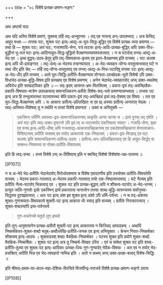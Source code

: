 +++
title = "०८ विशेषे प्रत्यक्ष-प्रमाण-भङ्गः"

+++

अथ अष्टमो वादः

अथ यदि अस्ति विशेषे प्रमाणं, युक्तस् तर्हि तद्-अभ्युपगमः । तद् एव नास्त्य् अन्-उपलम्भात् । अत्र केचिद् आहुर् मध्वाः — तन्तवः पटः, शुक्लः पटः इत्य्-आद्य्-अ-युत-सिद्ध-बुद्धिर् एव विशेषे प्रत्यक्ष-रूपा प्रमाणम् — तथा हि — शुक्लः पटः; अयं घटः, गजाश्वादि-सेना, पत्रं ताटकः इत्य्-आदि-प्रत्यक्ष-बुद्धिर् अपि उक्त-विध-बुद्धीनां भू-तलं घटः इत्य्-आदिनायुत-सिद्ध-बुद्धितो वैलक्षण्यस्यावश्यकत्वात् । न च पटादेस् तन्त्व्-आद्य्-अ-भेद एव । इत्थं बुद्धय्-उदय-हेतुर् इति तद्-विषयकत्व-कृतम् एव इतर-वैलक्षण्यम् इति वाच्यम् । घटः कलश इत्य् अपि धी-प्रसङ्गात् । तद्-धेत्व्-अ-भेदस्य तत्रानपायात् । अ-भेद-व्यवहार-योग्य-वस्तुत्वाभावात् घटे न तथा धीर् इति चेत् — तर्हि तद्-योग्य-वस्तुत्वाद् एव तन्त्व्-आद्य्-अ-भिन्न-पटादिषु तन्तवः पटः इत्य्-आद्य्-अ-भेद-धीर् इति वाच्यम् । अतो युत-सिद्धि-प्रतीति-वैलक्षण्याय योग्यता-ऽवच्छेदक-भूतो विशेषो ऽपि उक्त-विधाभेद-प्रत्यक्ष-बुद्धि-विषय इति प्रत्यक्षम् एव विशेषं प्रमाणम् । अनेन भेदाभेद-व्यवहारयोर् अप्य् उक्त-स्थलेष्व् अविरोध इति साम्प्रदायिकाः इति ॥ — तद्-इदम् अत्यन्त-भ्रम-विलसितम् । प्रकार-द्वयं तद्-अवच्छिन्नैक-प्रकारि-विषयता-मात्रेण उपपन्नायास् समानाधिकरण-प्रतीतेः विशेष-सद्-भावे प्रामाण्यासम्भवात् । तन्तवः पट इत्य् अत्र हि तन्तुत्वावस्था पटत्वावस्था चेति प्रकार-द्वयं तद्-अवच्छिन्नं द्रव्यं तद्-ऐक्यम् एव विषयः । तत एव युत-सिद्ध-वैलक्षण्यम् अपि । यः आकारः प्रतीत्य्-उल्लिखितः स एव ह्य् अस्याः प्रतीत्य्-अन्तरात् भेदकः । त्वद्-अभिमत-विशेषस् तु न तथेति न तासां विशेषे प्रमाणता । उक्तं च अभियुक्तैः —

> एकस्मिन् धर्मिणि अवस्था-द्वय-सामानाधिकरण्यम् आकृतिः अन्या चान्या च । द्रव्यं पुनस् तद् एवेति । अयं घटः इति त्वद्-उक्त-दृष्टान्ते ऽपि इदं त्व् अ-घटत्वयोर् एकनिष्ठता स्पष्टा । गजादि-सेना, वृक्षा एव वनम् इत्य्-आदि-धीष्व् अपि गजत्वाद्य्-आकारावच्छिन्नानाम् एव एकदेशावच्छिन्नानां सेनात्वाकार-विशिष्टत्वम् अपीति व्यक्तम् एव तयोर् आकारयोः एक-निष्ठत्वम् । प्रकार-द्वय-विरहाद् एव घटः कलशः इति सामानाधिकरण-प्रतीत्य्-उदयः । प्रतीत्य्-अन्-उल्लिखितत्वाद् एव हि अयुत-सिद्धेर् वा सम्बन्ध-नियमस्य वा नोक्त-प्रतीति-विषयत्वम् 

इति हि त्वद्-ग्रन्थः । तत्त्वं विशेषे ऽप्य् अ-विशिष्टम् इति न क्वचिद् विशेषो विशेषांश-पक्ष-पातस्य ॥

[[P107]]

न च अ-भेदे भेद-प्रतीतिः भेदाभेदयोर् विरोधोपशमाय च विशेष एवादरणीय इति तस्योक्त-प्रतीति-विषयतेति वाच्यम् । भेदस्य प्रकार-गतत्वात् अ-भेदस्य प्रकारि-गतत्वात् तयोः एक-निष्ठत्वाभावात् । घटे नैल्यम् इति प्रतीतिः नैल्य-घटयोर् भिन्नत्वाद् एव । शुक्लः पट इति प्रत्यक्ष-बुद्धाव् अपि न शौक्ल्य-पटयोर् अ-भेद-भानम् । प्रत्युत जाति-गुणयोः द्वयोः एकस्मिन् द्रव्ये प्रकारतया भानात्वेन तस्याः शाब्द-बुद्धि-सारूप्यस्य सर्वानुभव-सिद्धस्य दुरपह्नवत्वात् । अतः पट इत्य् अंश इव शुक्ल इत्य् अंशो ऽपि धर्मि-पर्यन्तः । न च तद्-अंशस्य शुक्ल-गुणाश्रयता-विषयकत्वे शुक्ली-पट इत्य् आकारा धीः स्याद् इति वाच्यम् । प्रतीतेः निराकारत्वात् । शुक्ल-शब्दस्यापि द्रव्य-पर्यन्तत्वे 

> गुण-वचनेभ्यो मतुपो लुग् इष्यते

इति लुग्-अनुशासनेन प्रत्यक्ष-प्रतीतौ शुक्ली-पट इत्य् आकारस्य न किञ्चिद् आपादकम् । अथापि निष्कर्षकेतर-शुक्ल-शब्दो मतुब्-अर्थोल्लेखि-प्रतीति-जनक एव इत्य् अभियुक्ताः । केचन नियत-निष्कर्षकाः शौक्ल्यम् इत्य्-आदयः । शुक्लादयश् शब्दाः वैवक्षिक-निष्कर्षकाः । पटस्य शुक्ल इति प्रयोगे शुक्ल-शब्दो वैवक्षिक-निष्कर्षिकः । शुक्लः पट इत्य् अत्र तु निष्कर्ष-विवक्षा ऽस्ति । एवं च सर्वथा शुक्लः पट इति शाब्द-प्रतीति-तुल्या एव शुक्लः पट इत्य्-आदिकाः प्रत्यक्ष-धियः गुण-गुण्यादेर् भेदैक-विषयाः । अत एव न तयोर् भेद-प्रसक्तिर् अपीति भिन्न एव भेद-व्यवहारो नाभिन्न इति । अतो न कथम् अप्य् उक्त-प्रतक्ष-बलाद् विशेष-सिद्धिः ॥

इति श्रीमत्-प्रथम-पर-काल-महा-देशिक-विरचिते विजयीन्द्र-पराजये विशेषे प्रत्यक्ष-प्रमाण-भङ्गो ऽष्टमः

[[P108]]